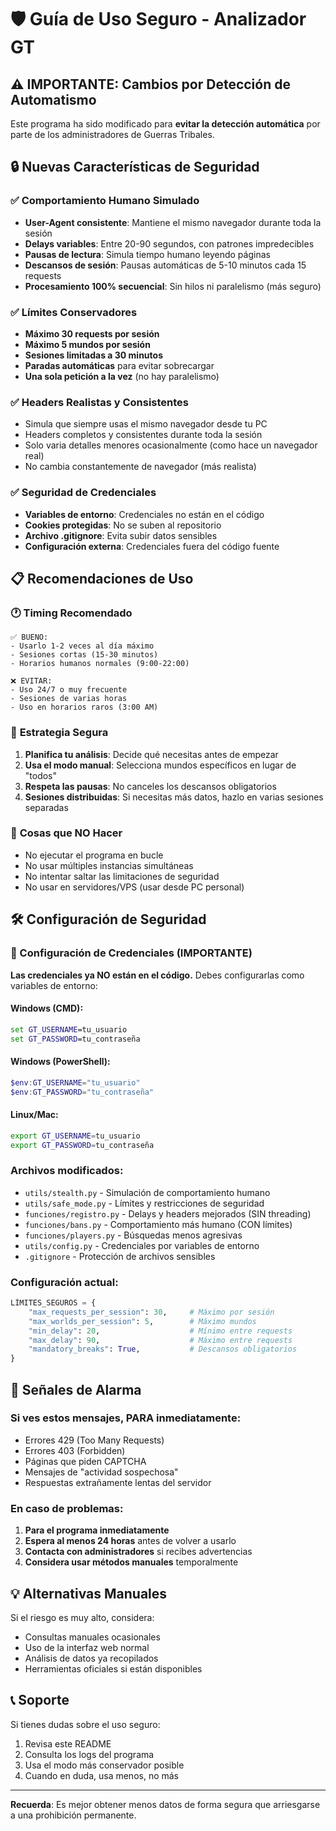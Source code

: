 # 🛡️ Guía de Uso Seguro - Analizador GT

## ⚠️ IMPORTANTE: Cambios por Detección de Automatismo

Este programa ha sido modificado para **evitar la detección automática** por parte de los administradores de Guerras Tribales.

## 🔒 Nuevas Características de Seguridad

### ✅ Comportamiento Humano Simulado
- **User-Agent consistente**: Mantiene el mismo navegador durante toda la sesión
- **Delays variables**: Entre 20-90 segundos, con patrones impredecibles
- **Pausas de lectura**: Simula tiempo humano leyendo páginas
- **Descansos de sesión**: Pausas automáticas de 5-10 minutos cada 15 requests
- **Procesamiento 100% secuencial**: Sin hilos ni paralelismo (más seguro)

### ✅ Límites Conservadores
- **Máximo 30 requests por sesión**
- **Máximo 5 mundos por sesión** 
- **Sesiones limitadas a 30 minutos**
- **Paradas automáticas** para evitar sobrecargar
- **Una sola petición a la vez** (no hay paralelismo)

### ✅ Headers Realistas y Consistentes
- Simula que siempre usas el mismo navegador desde tu PC
- Headers completos y consistentes durante toda la sesión
- Solo varia detalles menores ocasionalmente (como hace un navegador real)
- No cambia constantemente de navegador (más realista)

### ✅ Seguridad de Credenciales
- **Variables de entorno**: Credenciales no están en el código
- **Cookies protegidas**: No se suben al repositorio
- **Archivo .gitignore**: Evita subir datos sensibles
- **Configuración externa**: Credenciales fuera del código fuente

## 📋 Recomendaciones de Uso

### 🕐 **Timing Recomendado**
```
✅ BUENO:
- Usarlo 1-2 veces al día máximo
- Sesiones cortas (15-30 minutos)
- Horarios humanos normales (9:00-22:00)

❌ EVITAR:
- Uso 24/7 o muy frecuente
- Sesiones de varias horas
- Uso en horarios raros (3:00 AM)
```

### 🎯 **Estrategia Segura**
1. **Planifica tu análisis**: Decide qué necesitas antes de empezar
2. **Usa el modo manual**: Selecciona mundos específicos en lugar de "todos"
3. **Respeta las pausas**: No canceles los descansos obligatorios
4. **Sesiones distribuidas**: Si necesitas más datos, hazlo en varias sesiones separadas

### 🚫 **Cosas que NO Hacer**
- No ejecutar el programa en bucle
- No usar múltiples instancias simultáneas
- No intentar saltar las limitaciones de seguridad
- No usar en servidores/VPS (usar desde PC personal)

## 🛠️ Configuración de Seguridad

### 🔑 Configuración de Credenciales (IMPORTANTE)
**Las credenciales ya NO están en el código.** Debes configurarlas como variables de entorno:

#### Windows (CMD):
```cmd
set GT_USERNAME=tu_usuario
set GT_PASSWORD=tu_contraseña
```

#### Windows (PowerShell):
```powershell
$env:GT_USERNAME="tu_usuario"
$env:GT_PASSWORD="tu_contraseña"
```

#### Linux/Mac:
```bash
export GT_USERNAME=tu_usuario
export GT_PASSWORD=tu_contraseña
```

### Archivos modificados:
- `utils/stealth.py` - Simulación de comportamiento humano
- `utils/safe_mode.py` - Límites y restricciones de seguridad
- `funciones/registro.py` - Delays y headers mejorados (SIN threading)
- `funciones/bans.py` - Comportamiento más humano (CON límites)
- `funciones/players.py` - Búsquedas menos agresivas
- `utils/config.py` - Credenciales por variables de entorno
- `.gitignore` - Protección de archivos sensibles

### Configuración actual:
```python
LÍMITES_SEGUROS = {
    "max_requests_per_session": 30,     # Máximo por sesión
    "max_worlds_per_session": 5,        # Máximo mundos
    "min_delay": 20,                    # Mínimo entre requests
    "max_delay": 90,                    # Máximo entre requests
    "mandatory_breaks": True,           # Descansos obligatorios
}
```

## 🚨 Señales de Alarma

### Si ves estos mensajes, PARA inmediatamente:
- Errores 429 (Too Many Requests)
- Errores 403 (Forbidden)  
- Páginas que piden CAPTCHA
- Mensajes de "actividad sospechosa"
- Respuestas extrañamente lentas del servidor

### En caso de problemas:
1. **Para el programa inmediatamente**
2. **Espera al menos 24 horas** antes de volver a usarlo
3. **Contacta con administradores** si recibes advertencias
4. **Considera usar métodos manuales** temporalmente

## 💡 Alternativas Manuales

Si el riesgo es muy alto, considera:
- Consultas manuales ocasionales
- Uso de la interfaz web normal
- Análisis de datos ya recopilados
- Herramientas oficiales si están disponibles

## 📞 Soporte

Si tienes dudas sobre el uso seguro:
1. Revisa este README
2. Consulta los logs del programa
3. Usa el modo más conservador posible
4. Cuando en duda, usa menos, no más

---

**Recuerda**: Es mejor obtener menos datos de forma segura que arriesgarse a una prohibición permanente.
